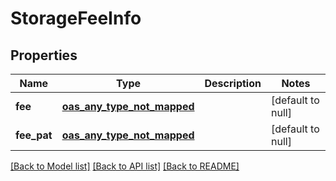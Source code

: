 # StorageFeeInfo
## Properties

| Name | Type | Description | Notes |
|------------ | ------------- | ------------- | -------------|
| **fee** | [**oas_any_type_not_mapped**](.md) |  | [default to null] |
| **fee\_pat** | [**oas_any_type_not_mapped**](.md) |  | [default to null] |

[[Back to Model list]](../README.md#documentation-for-models) [[Back to API list]](../README.md#documentation-for-api-endpoints) [[Back to README]](../README.md)

